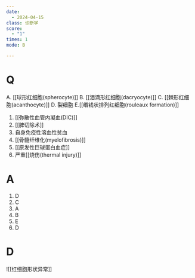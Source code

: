 ```yaml
---
date:
  - 2024-04-15
class: 诊断学
score:
  - "1"
times: 1
mode: B

--- 
```



# Q
A. [[球形红细胞(spherocyte)]] B. [[泪滴形红细胞(dacryocyte)]] C. [[棘形红细胞(acanthocyte)]]
D. 裂细胞 E.[[缗钱状排列红细胞(rouleaux formation)]]

1. [[弥散性血管内凝血(DIC)]]
2. [[脾切除术]]
3. 自身免疫性溶血性贫血
4. [[骨髓纤维化(myelofibrosis)]]
5. [[原发性巨球蛋白血症]]
6. 严重[[烧伤(thermal injury)]]

# A

1. D
2. C
3. A
4. B
5. E
6. D



# D
![[红细胞形状异常]]
